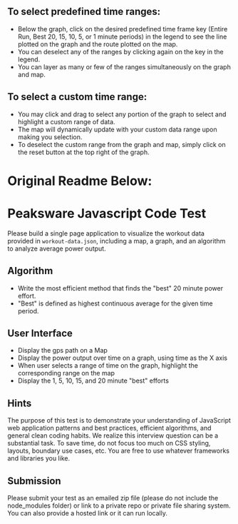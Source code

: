 ## To select predefined time ranges:
- Below the graph, click on the desired predefined time frame key (Entire Run, Best 20, 15, 10, 5, or 1 minute periods) in the legend to see the line plotted on the graph and the route plotted on the map.  
- You can deselect any of the ranges by clicking again on the key in the legend.
- You can layer as many or few of the ranges simultaneously on the graph and map.

## To select a custom time range:
- You may click and drag to select any portion of the graph to select and highlight a custom range of data.
- The map will dynamically update with your custom data range upon making you selection.
- To deselect the custom range from the graph and map, simply click on the reset button at the top right of the graph.










# Original Readme Below:

# Peaksware Javascript Code Test

Please build a single page application to visualize the workout data provided in `workout-data.json`, including a map, a graph, and an algorithm to analyze average power output.

## Algorithm
- Write the most efficient method that finds the "best" 20 minute power effort.
- "Best" is defined as highest continuous average for the given time period.

## User Interface
- Display the gps path on a Map
- Display the power output over time on a graph, using time as the X axis
- When user selects a range of time on the graph, highlight the corresponding range on the map
- Display the 1, 5, 10, 15, and 20 minute "best" efforts

## Hints
The purpose of this test is to demonstrate your understanding of JavaScript web application patterns and best practices, efficient algorithms, and general clean coding habits. We realize this interview question can be a substantial task. To save time, do not focus too much on CSS styling, layouts, boundary use cases, etc. You are free to use whatever frameworks and libraries you like.

## Submission
Please submit your test as an emailed zip file (please do not include the node_modules folder) or link to a private repo or private file sharing system. You can also provide a hosted link or it can run locally.
